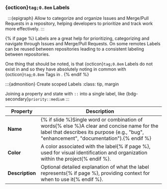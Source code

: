 ### {octicon}`tag;0.8em` Labels
&nbsp;
:::{epigraph}
Allow to categorize and organize Issues and Merge/Pull Requests in a repository, helping developers to prioritize and track work more effectively.
:::

{% if page %}
Labels are a great help for prioritizing, categorizing and navigate through Issues and Merge/Pull Requests.
On some remotes Labels can be reused between repositories leading to a consistent labeling between repositories.

One thing that should be noted, is that {octicon}`tag;0.8em` Labels do not exist in <i class="fab fa-git"></i> and so they have absolutely noting in common with {octicon}`tag;0.8em` Tags in <i class="fab fa-git"></i>.
{% endif %}

:::{admonition} Create scoped Labels
:class: tip, margin

Joining a property and state with `::` into a single label, like {bdg-secondary}`priority::medium`
:::

| Property                 | Description                                                                                                                                                     |
|--------------------------|-----------------------------------------------------------------------------------------------------------------------------------------------------------------|
| **Name**                 | {% if slide %}Single word or combination of words{% else %}A clear and concise name for the label that describes its purpose (e.g., "bug", "enhancement", "documentation").{% endif %}                                              |
| **Color**                | A color associated with the label{% if page %}, used for visual identification and organization within the project{% endif %}.                                                         |
| **Description**          | Optional detailed explanation of what the label represents{% if page %}, providing context for when to use it{% endif %}.                                          |
